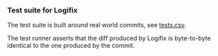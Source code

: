 ### Test suite for Logifix

The test suite is built around real world commits, see
[tests.csv](./tests.csv).

The test runner asserts that the diff produced by Logifix is
byte-to-byte identical to the one produced by the commit.
